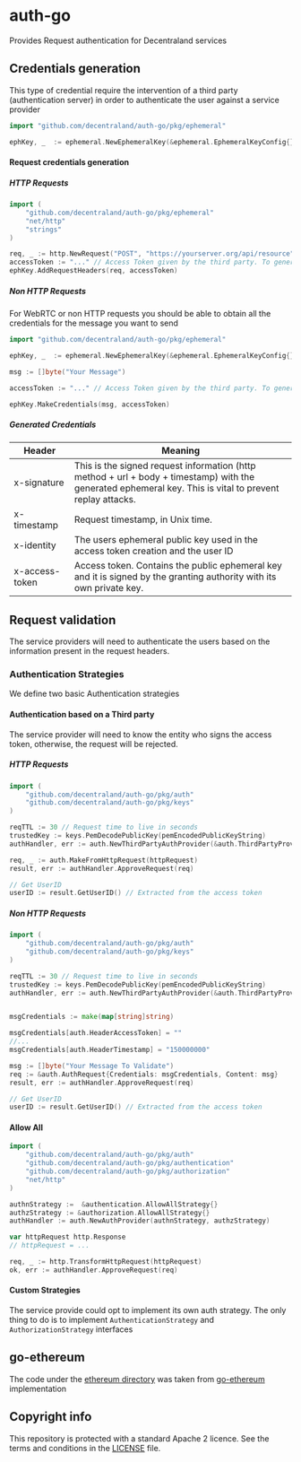 # auth-go
Provides Request authentication for Decentraland services

## Credentials generation

This type of credential require the intervention of a third party (authentication server) in order to authenticate the user against a service provider

```go
import "github.com/decentraland/auth-go/pkg/ephemeral"

ephKey, _  := ephemeral.NewEphemeralKey(&ephemeral.EphemeralKeyConfig{})
```  

#### Request credentials generation

##### HTTP Requests

```go
import (
	"github.com/decentraland/auth-go/pkg/ephemeral"
	"net/http"
	"strings"
)

req, _ := http.NewRequest("POST", "https://yourserver.org/api/resource", strings.NewReader("{\"param\":\"data\"}"))
accessToken := "..." // Access Token given by the third party. To generate one you will need to send the ecdsa public key generated as part of the credential generation process
ephKey.AddRequestHeaders(req, accessToken)
```

##### Non HTTP Requests

For WebRTC or non HTTP requests you should be able to obtain all the credentials for the message you want to send
```go
import "github.com/decentraland/auth-go/pkg/ephemeral"

ephKey, _  := ephemeral.NewEphemeralKey(&ephemeral.EphemeralKeyConfig{})

msg := []byte("Your Message")

accessToken := "..." // Access Token given by the third party. To generate one you will need to send the ecdsa public key generated as part of the credential generation process

ephKey.MakeCredentials(msg, accessToken)
```

##### Generated Credentials

| Header  | Meaning | 
| ------------- | ------------- |
| x-signature | This is the signed request information (http method + url + body + timestamp) with the generated ephemeral key. This is vital to prevent replay attacks. | 
| x-timestamp | Request timestamp, in Unix time. | 
| x-identity | The users ephemeral public key used in the access token creation and the user ID | 
| x-access-token  | Access token. Contains the public ephemeral key and it  is signed by the granting authority with its own private key. | 


## Request validation

The service providers will need to authenticate the users based on the information present in the request headers.

### Authentication Strategies

We define two basic Authentication strategies

#### Authentication based on a Third party

The service provider will need to know the entity who signs the access token, otherwise, the request will be rejected.

##### HTTP Requests
```go
import (
	"github.com/decentraland/auth-go/pkg/auth"
	"github.com/decentraland/auth-go/pkg/keys"
)

reqTTL := 30 // Request time to live in seconds
trustedKey := keys.PemDecodePublicKey(pemEncodedPublicKeyString)
authHandler, err := auth.NewThirdPartyAuthProvider(&auth.ThirdPartyProviderConfig{RequestLifeSpan: reqTTL, TrustedKey: trustedKey})

req, _ := auth.MakeFromHttpRequest(httpRequest)
result, err := authHandler.ApproveRequest(req)

// Get UserID
userID := result.GetUserID() // Extracted from the access token
```

##### Non HTTP Requests
```go
import (
	"github.com/decentraland/auth-go/pkg/auth"
	"github.com/decentraland/auth-go/pkg/keys"
)

reqTTL := 30 // Request time to live in seconds
trustedKey := keys.PemDecodePublicKey(pemEncodedPublicKeyString)
authHandler, err := auth.NewThirdPartyAuthProvider(&auth.ThirdPartyProviderConfig{RequestLifeSpan: reqTTL, TrustedKey: trustedKey})


msgCredentials := make(map[string]string)

msgCredentials[auth.HeaderAccessToken] = ""
//...
msgCredentials[auth.HeaderTimestamp] = "150000000"

msg := []byte("Your Message To Validate")
req := &auth.AuthRequest{Credentials: msgCredentials, Content: msg}
result, err := authHandler.ApproveRequest(req)

// Get UserID
userID := result.GetUserID() // Extracted from the access token
```

#### Allow All

```go
import (
	"github.com/decentraland/auth-go/pkg/auth"
	"github.com/decentraland/auth-go/pkg/authentication"
	"github.com/decentraland/auth-go/pkg/authorization"
	"net/http"
)

authnStrategy :=  &authentication.AllowAllStrategy{}
authzStrategy := &authorization.AllowAllStrategy{}
authHandler := auth.NewAuthProvider(authnStrategy, authzStrategy)

var httpRequest http.Response
// httpRequest = ...

req, _ := http.TransformHttpRequest(httpRequest)
ok, err := authHandler.ApproveRequest(req)
```

#### Custom Strategies

The service provide could opt to implement its own auth strategy. The only thing to do is to implement  `AuthenticationStrategy` and `AuthorizationStrategy` interfaces 

## go-ethereum

The code under the [ethereum directory](internal/ethereum) was taken from [go-ethereum](https://github.com/ethereum/go-ethereum) implementation

## Copyright info

This repository is protected with a standard Apache 2 licence. See the terms and conditions in the [LICENSE](https://github.com/decentraland/auth-go/blob/master/LICENSE) file.





